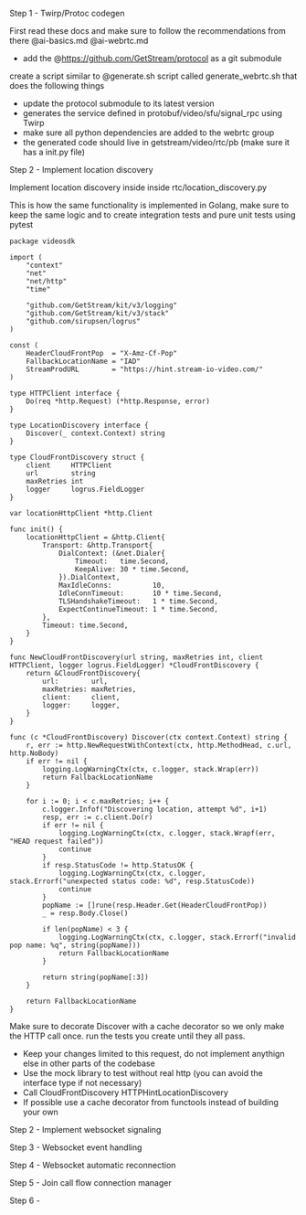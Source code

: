 Step 1 - Twirp/Protoc codegen

First read these docs and make sure to follow the recommendations from there @ai-basics.md @ai-webrtc.md

- add the @https://github.com/GetStream/protocol as a git submodule

create a script similar to @generate.sh script called generate_webrtc.sh that does the following things

- update the protocol submodule to its latest version
- generates the service defined in protobuf/video/sfu/signal_rpc using Twirp
- make sure all python dependencies are added to the webrtc group
- the generated code should live in getstream/video/rtc/pb (make sure it has a init.py file)

Step 2 - Implement location discovery

Implement location discovery inside inside rtc/location_discovery.py

This is how the same functionality is implemented in Golang, make sure to keep the same logic and to create integration tests and pure unit tests using pytest

```
package videosdk

import (
	"context"
	"net"
	"net/http"
	"time"

	"github.com/GetStream/kit/v3/logging"
	"github.com/GetStream/kit/v3/stack"
	"github.com/sirupsen/logrus"
)

const (
	HeaderCloudFrontPop  = "X-Amz-Cf-Pop"
	FallbackLocationName = "IAD"
	StreamProdURL        = "https://hint.stream-io-video.com/"
)

type HTTPClient interface {
	Do(req *http.Request) (*http.Response, error)
}

type LocationDiscovery interface {
	Discover(_ context.Context) string
}

type CloudFrontDiscovery struct {
	client     HTTPClient
	url        string
	maxRetries int
	logger     logrus.FieldLogger
}

var locationHttpClient *http.Client

func init() {
	locationHttpClient = &http.Client{
		Transport: &http.Transport{
			DialContext: (&net.Dialer{
				Timeout:   time.Second,
				KeepAlive: 30 * time.Second,
			}).DialContext,
			MaxIdleConns:          10,
			IdleConnTimeout:       10 * time.Second,
			TLSHandshakeTimeout:   1 * time.Second,
			ExpectContinueTimeout: 1 * time.Second,
		},
		Timeout: time.Second,
	}
}

func NewCloudFrontDiscovery(url string, maxRetries int, client HTTPClient, logger logrus.FieldLogger) *CloudFrontDiscovery {
	return &CloudFrontDiscovery{
		url:        url,
		maxRetries: maxRetries,
		client:     client,
		logger:     logger,
	}
}

func (c *CloudFrontDiscovery) Discover(ctx context.Context) string {
	r, err := http.NewRequestWithContext(ctx, http.MethodHead, c.url, http.NoBody)
	if err != nil {
		logging.LogWarningCtx(ctx, c.logger, stack.Wrap(err))
		return FallbackLocationName
	}

	for i := 0; i < c.maxRetries; i++ {
		c.logger.Infof("Discovering location, attempt %d", i+1)
		resp, err := c.client.Do(r)
		if err != nil {
			logging.LogWarningCtx(ctx, c.logger, stack.Wrapf(err, "HEAD request failed"))
			continue
		}
		if resp.StatusCode != http.StatusOK {
			logging.LogWarningCtx(ctx, c.logger, stack.Errorf("unexpected status code: %d", resp.StatusCode))
			continue
		}
		popName := []rune(resp.Header.Get(HeaderCloudFrontPop))
		_ = resp.Body.Close()

		if len(popName) < 3 {
			logging.LogWarningCtx(ctx, c.logger, stack.Errorf("invalid pop name: %q", string(popName)))
			return FallbackLocationName
		}

		return string(popName[:3])
	}

	return FallbackLocationName
}

```

Make sure to decorate Discover with a cache decorator so we only make the HTTP call once. run the tests you create until they all pass.

- Keep your changes limited to this request, do not implement anythign else in other parts of the codebase
- Use the mock library to test without real http (you can avoid the interface type if not necessary)
- Call CloudFrontDiscovery HTTPHintLocationDiscovery
- If possible use a cache decorator from functools instead of building your own

Step 2 - Implement websocket signaling

Step 3 - Websocket event handling

Step 4 - Websocket automatic reconnection

Step 5 - Join call flow connection manager

Step 6 -
